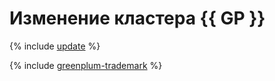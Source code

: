 # Изменение кластера {{ GP }}

{% include [update](../../_qa/managed-greenplum/update.md) %}

{% include [greenplum-trademark](../../_includes/mdb/mgp/trademark.md) %}